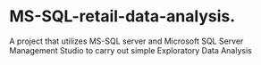 # MS-SQL-retail-data-analysis.
A project that utilizes MS-SQL server and Microsoft SQL Server Management Studio to carry out simple Exploratory Data Analysis
